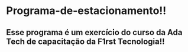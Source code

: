# Programa-de-estacionamento!!
<h2> Esse programa é um exercício do curso da Ada Tech de capacitação da F1rst Tecnologia!! </h2>
